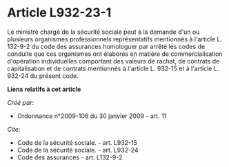 # Article L932-23-1

Le ministre chargé de la sécurité sociale peut à la demande d'un ou plusieurs organismes professionnels représentatifs
mentionnés à l'article L. 132-9-2 du code des assurances homologuer par arrêté les codes de conduite que ces organismes ont
élaborés en matière de commercialisation d'opération individuelles comportant des valeurs de rachat, de contrats de
capitalisation et de contrats mentionnés à l'article L. 932-15 et à l'article L. 932-24 du présent code.

**Liens relatifs à cet article**

_Créé par_:

  - Ordonnance n°2009-106 du 30 janvier 2009 - art. 11

_Cite_:

  - Code de la sécurité sociale. - art. L932-15
  - Code de la sécurité sociale. - art. L932-24
  - Code des assurances - art. L132-9-2

